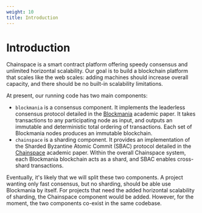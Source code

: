 ```yaml
---
weight: 10
title: Introduction
---
```


# Introduction

Chainspace is a smart contract platform offering speedy consensus and unlimited horizontal scalability. Our goal is to build a blockchain platform that scales like the web scales: adding machines should increase overall capacity, and there should be no built-in scalability limitations.

At present, our running code has two main components:

* `blockmania` is a consensus component. It implements the leaderless consensus protocol detailed in the [Blockmania](https://arxiv.org/abs/1809.01620) academic paper. It takes transactions to any participating node as input, and outputs an immutable and deterministic total ordering of transactions. Each set of Blockmania nodes produces an immutable blockchain.
* `chainspace` is a sharding component. It provides an implementation of the Sharded Byzantine Atomic Commit (SBAC) protocol detailed in the [Chainspace](https://arxiv.org/abs/1708.03778) academic paper. Within the overall Chainspace system, each Blockmania blockchain acts as a shard, and SBAC enables cross-shard transactions.

Eventually, it's likely that we will split these two components. A project wanting only fast consensus, but no sharding, should be able use Blockmania by itself. For projects that need the added horizontal scalability of sharding, the Chainspace component would be added. However, for the moment, the two components co-exist in the same codebase.

